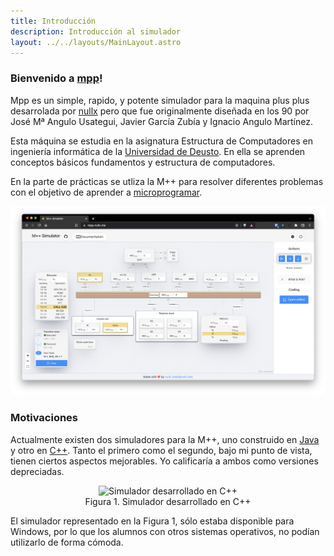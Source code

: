 ```yaml
---
title: Introducción
description: Introducción al simulador
layout: ../../layouts/MainLayout.astro
---
```


### Bienvenido a <a href="https://mpp.nullx.me" target="_blank">mpp</a>!

Mpp es un simple, rapido, y potente simulador para la maquina plus plus desarrolada por [nullx](https://nullx.me/) pero que fue originalmente diseñada en los 90 por José Mª Angulo Usategui, Javier García Zubía y Ignacio Angulo Martínez.

Esta máquina se estudia en la asignatura Estructura de Computadores en ingeniería informática de la [Universidad de Deusto](https://deusto.es). En ella se aprenden conceptos básicos fundamentos y estructura de computadores.

En la parte de prácticas se utliza la M++ para resolver diferentes problemas con el objetivo de aprender a [microprogramar](https://es.wikipedia.org/wiki/Microc%C3%B3digo).

![](https://github.com/nullxx/mpp/blob/master/demo/demo_board.png?raw=true)

### Motivaciones

Actualmente existen dos simuladores para la M++, uno construido en [Java](https://es.wikipedia.org/wiki/Java_(lenguaje_de_programaci%C3%B3n)) y otro en [C++](https://es.wikipedia.org/wiki/C%2B%2B). Tanto el primero como el segundo, bajo mi punto de vista, tienen ciertos aspectos mejorables. Yo calificaría a ambos como versiones depreciadas.

<figure style="text-align:center">
<img src="https://i.ibb.co/4WnvcdY/mpp-c.png" alt="Simulador desarrollado en C++" />
<figcaption align="center">Figura 1. Simulador desarrollado en C++</figcaption>
</figure>

El simulador representado en la Figura 1, sólo estaba disponible para Windows, por lo que los alumnos con otros sistemas operativos, no podían utilizarlo de forma cómoda.